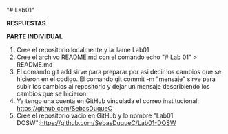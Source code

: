 "# Lab01" 

**RESPUESTAS**

**PARTE INDIVIDUAL**
1. Cree el repositorio localmente y la llame Lab01
2. Cree el archivo README.md con el comando echo "# Lab 01" > README.md     
3. El comando git add sirve para preparar por asi decir los cambios que se hicieron en el codigo. El comando git commit -m "mensaje" sirve para subir los cambios al repositorio y dejar un mensaje describiendo los cambios que se hicieron.
4. Ya tengo una cuenta en GitHub vinculada el correo institucional: https://github.com/SebasDuqueC
5. Cree el repositorio vacio en GitHub y lo nombre "Lab01 DOSW":https://github.com/SebasDuqueC/Lab01-DOSW
